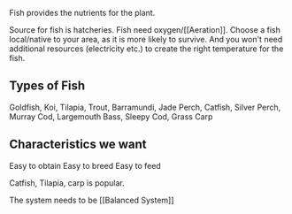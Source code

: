 Fish provides the nutrients for the plant. 

Source for fish is hatcheries. Fish need oxygen/[[Aeration]]. Choose a fish local/native to your area, as it is more likely to survive. And you won't need additional resources (electricity etc.) to create the right temperature for the fish.

## Types of Fish
Goldfish, Koi, Tilapia, Trout, Barramundi, Jade Perch, Catfish, Silver Perch, Murray Cod, Largemouth Bass, Sleepy Cod, Grass Carp

## Characteristics we want
Easy to obtain
Easy to breed
Easy to feed

Catfish, Tilapia, carp is popular. 

The system needs to be [[Balanced System]]

